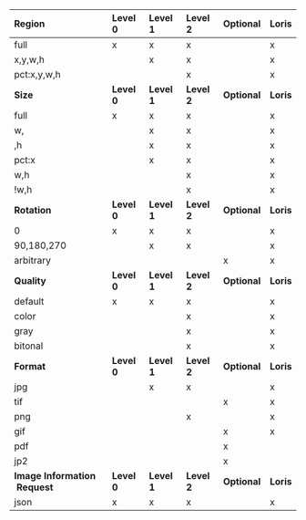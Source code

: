 |__Region__                    |**Level 0**|**Level 1**|**Level 2**|**Optional**|**Loris**|
|:-----------------------------|:------|:------|:------|:-------|:-----|
|full                          |x      |x      |x      |        |x    |
|x,y,w,h                       |       |x      |x      |        |x    |
|pct:x,y,w,h                   |       |       |x      |        |x    |
|__Size__                      |**Level 0**|**Level 1**|**Level 2**|**Optional**|**Loris**|
|full                          |x      |x      |x      |        |x    |
|w,                            |       |x      |x      |        |x    |
|,h                            |       |x      |x      |        |x    |
|pct:x                         |       |x      |x      |        |x    |
|w,h                           |       |       |x      |        |x    |
|!w,h                          |       |       |x      |        |x    |
|__Rotation__                  |**Level 0**|**Level 1**|**Level 2**|**Optional**|**Loris**|
|0                             |x      |x      |x      |        |x    |
|90,180,270                    |       |x      |x      |        |x    |
|arbitrary                     |       |       |       |x       |x    |
|__Quality__                   |**Level 0**|**Level 1**|**Level 2**|**Optional**|**Loris**|
|default                       |x      |x      |x      |        |x    |
|color                         |       |       |x      |        |x    |
|gray                          |       |       |x      |        |x    |
|bitonal                       |       |       |x      |        |x    |
|__Format__                    |**Level 0**|**Level 1**|**Level 2**|**Optional**|**Loris**|
|jpg                           |       |x      |x      |        |x    |
|tif                           |       |       |       |x       |x    |
|png                           |       |       |x      |        |x    |
|gif                           |       |       |       |x       |x    |
|pdf                           |       |       |       |x       |     |
|jp2                           |       |       |       |x       |     |
|__Image Information  Request__|**Level 0**|**Level 1**|**Level 2**|**Optional**|**Loris**|
|json                          |x      |x      |x      |        |x    |
